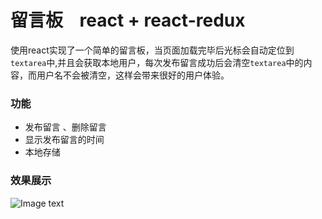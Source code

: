 # 留言板    react + react-redux
使用react实现了一个简单的留言板，当页面加载完毕后光标会自动定位到`textarea`中,并且会获取本地用户，每次发布留言成功后会清空`textarea`中的内容，而用户名不会被清空，这样会带来很好的用户体验。<br>
### 功能
* 发布留言 、删除留言
* 显示发布留言的时间
* 本地存储
### 效果展示
![Image text](https://raw.githubusercontent.com/zhao-bi-han/React/blob/master/%E7%95%99%E8%A8%80%E6%9D%BF/showImg/gaollg5.GIF)
